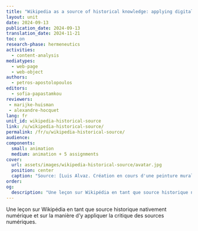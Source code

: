 ```yaml
---
title: "Wikipedia as a source of historical knowledge: applying digital source criticism"
layout: unit
date: 2024-09-13
publication_date: 2024-09-13
translation_date: 2024-11-21 
toc: on
research-phase: hermeneutics
activities: 
  - content-analysis 
mediatypes:
  - web-page
  - web-object
authors: 
  - petros-apostolopoulos
editors: 
  - sofia-papastamkou
reviewers:
 - marijke-huisman
 - alexandre-hocquet
lang: fr
unit_id: wikipedia-historical-source
link: /u/wikipedia-historical-source/
permalink: /fr/u/wikipedia-historical-source/
audience: 
components:
  small: animation
  medium: animation + 5 assignments
cover:
  url: assets/images/wikipedia-historical-source/avatar.jpg 
  position: center
  caption: "Source: [Luis Alvaz. Création en cours d'une peinture murale pour célébrer le vingtième anniversaire de Wikipedia en espagnol. 16 mai 2021)](https://commons.wikimedia.org/wiki/File:Proceso_de_creaci%C3%B3n_del_segundo_mural_Wikipedia_20_en_Aguascalientes_38.jpg)"
order: 
og:
  description: "Une leçon sur Wikipédia en tant que source historique nativement numérique et sur la manière d’y appliquer la critique des sources numériques." 
---
```


 Une leçon sur Wikipédia en tant que source historique nativement numérique et sur la manière d’y appliquer la critique des sources numériques.